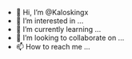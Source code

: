 - 👋 Hi, I’m @Kaloskingx
- 👀 I’m interested in ...
- 🌱 I’m currently learning ...
- 💞️ I’m looking to collaborate on ...
- 📫 How to reach me ...

<!---
Kaloskingx/Kaloskingx is a ✨ special ✨ repository because its `README.md` (this file) appears on your GitHub profile.
You can click the Preview link to take a look at your changes.
--->
